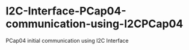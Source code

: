 # I2C-Interface-PCap04-communication-using-I2CPCap04
PCap04 initial communication using I2C Interface
